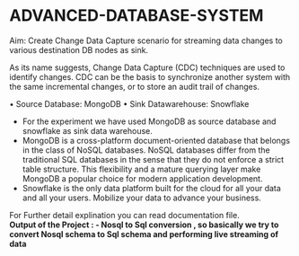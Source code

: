 # ADVANCED-DATABASE-SYSTEM
Aim: Create Change Data Capture scenario for streaming data changes to various destination DB nodes as sink.

As its name suggests, Change Data Capture (CDC) techniques are used to identify changes. CDC can be the basis to synchronize another system with the same incremental changes, or to store an audit trail of changes.

• Source Database: MongoDB
• Sink Datawarehouse: Snowflake
- For the experiment we have used MongoDB as source database and snowflake as sink data warehouse.
- MongoDB is a cross-platform document-oriented database that belongs in the class of NoSQL databases. NoSQL databases differ from the traditional SQL databases in the sense that they do not enforce a strict table structure. This flexibility and a mature querying layer make MongoDB a popular choice for modern application development.
- Snowflake is the only data platform built for the cloud for all your data and all your users. Mobilize your data to advance your business.

For Further detail explination you can read documentation file.<br>
<b>Output of the Project : - Nosql  to Sql conversion , so basically we try to convert Nosql schema to Sql schema and performing live streaming of data</b>
